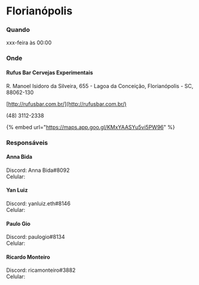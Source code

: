# Florianópolis

### Quando

xxx-feira às 00:00

### Onde

#### Rufus Bar Cervejas Experimentais

R. Manoel Isidoro da Silveira, 655 - Lagoa da Conceição, Florianópolis - SC, 88062-130

[http://rufusbar.com.br/](http://rufusbar.com.br/)

(48) 3112-2338

{% embed url="https://maps.app.goo.gl/KMxYAASYu5vi5PW96" %}

### Responsáveis

#### Anna Bida

Discord: Anna Bida#8092\
Celular:&#x20;

#### Yan Luiz

Discord: yanluiz.eth#8146\
Celular:&#x20;

#### Paulo Gio

Discord: paulogio#8134\
Celular:&#x20;

#### Ricardo Monteiro

Discord: ricamonteiro#3882\
Celular:
